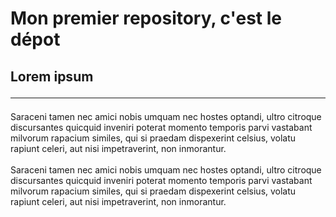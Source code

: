 # Mon premier repository, c'est le dépot

## Lorem ipsum<hr>

Saraceni tamen nec amici nobis umquam nec hostes optandi, ultro citroque discursantes quicquid inveniri poterat momento temporis parvi vastabant milvorum rapacium similes, qui si praedam dispexerint celsius, volatu rapiunt celeri, aut nisi impetraverint, non inmorantur.
<br><br>
Saraceni tamen nec amici nobis umquam nec hostes optandi, ultro citroque discursantes quicquid inveniri poterat momento temporis parvi vastabant milvorum rapacium similes, qui si praedam dispexerint celsius, volatu rapiunt celeri, aut nisi impetraverint, non inmorantur.
